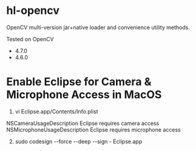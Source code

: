 # hl-opencv
OpenCV multi-version jar+native loader and convenience utility methods.

Tested on OpenCV 
- 4.7.0
- 4.6.0

# Enable Eclipse for Camera & Microphone Access in MacOS

1. vi Eclipse.app/Contents/Info.plist

<key>NSCameraUsageDescription</key>
<string>Eclipse requires camera access</string>
<key>NSMicrophoneUsageDescription</key>
<string>Eclipse requires microphone access</string>

2. sudo codesign --force --deep --sign - Eclipse.app
